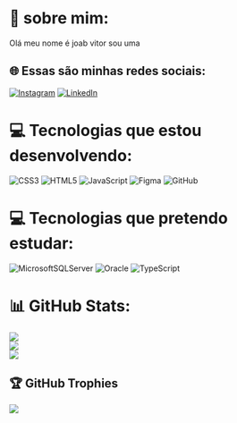 # 💫 sobre mim:
Olá meu nome é joab vitor sou uma 

## 🌐 Essas são minhas redes sociais: 
[![Instagram](https://img.shields.io/badge/Instagram-%23E4405F.svg?logo=Instagram&logoColor=white)](https://www.instagram.com/joab_sx) 
[![LinkedIn](https://img.shields.io/badge/LinkedIn-%230077B5.svg?logo=linkedin&logoColor=white)](https://www.linkedin.com/in/joab-vitor-da-silva-1a66b814a/) 

# 💻 Tecnologias que estou desenvolvendo:
![CSS3](https://img.shields.io/badge/css3-%231572B6.svg?style=flat&logo=css3&logoColor=white) 
![HTML5](https://img.shields.io/badge/html5-%23E34F26.svg?style=flat&logo=html5&logoColor=white) 
![JavaScript](https://img.shields.io/badge/javascript-%23323330.svg?style=flat&logo=javascript&logoColor=%23F7DF1E) 
![Figma](https://img.shields.io/badge/figma-%23F24E1E.svg?style=flat&logo=figma&logoColor=white) 
![GitHub](https://img.shields.io/badge/GitHub-%23121011.svg?style=flat&logo=github&logoColor=white)

# 💻 Tecnologias que pretendo estudar:
![MicrosoftSQLServer](https://img.shields.io/badge/Microsoft%20SQL%20Sever-CC2927?style=flat&logo=microsoft%20sql%20server&logoColor=white) 
![Oracle](https://img.shields.io/badge/Oracle-F80000?style=flat&logo=oracle&logoColor=white) 
![TypeScript](https://img.shields.io/badge/typescript-%23007ACC.svg?style=flat&logo=typescript&logoColor=white) 	

# 📊 GitHub Stats:
![](https://github-readme-stats.vercel.app/api?username=joab001&theme=dracula&hide_border=false&include_all_commits=true&count_private=true)<br/>
![](https://github-readme-streak-stats.herokuapp.com/?user=joab001&theme=dracula&hide_border=false)<br/>
![](https://github-readme-stats.vercel.app/api/top-langs/?username=joab001&theme=dracula&hide_border=false&include_all_commits=true&count_private=true&layout=compact)

## 🏆 GitHub Trophies
![](https://github-profile-trophy.vercel.app/?username=joab001&theme=dracula&no-frame=false&no-bg=false&margin-w=4)
